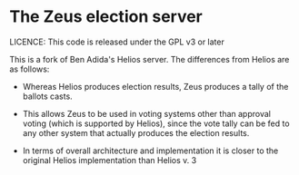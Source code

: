 The Zeus election server
========================

LICENCE: This code is released under the GPL v3 or later

This is a fork of Ben Adida's Helios server. The differences from Helios are as follows:

* Whereas Helios produces election results, Zeus produces a tally of the ballots casts.

* This allows Zeus to be used in voting systems other than approval voting (which is supported
  by Helios), since the vote tally can be fed to any other system that actually produces the 
  election results.

* In terms of overall architecture and implementation it is closer to the original Helios
  implementation than Helios v. 3


